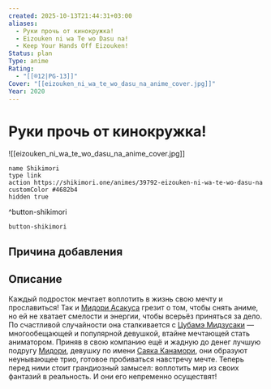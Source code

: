 ```yaml
---
created: 2025-10-13T21:44:31+03:00
aliases:
  - Руки прочь от кинокружка!
  - Eizouken ni wa Te wo Dasu na!
  - Keep Your Hands Off Eizouken!
Status: plan
Type: anime
Rating:
  - "[[®️12|PG-13]]"
Cover: "[[eizouken_ni_wa_te_wo_dasu_na_anime_cover.jpg]]"
Year: 2020
---
```


# Руки прочь от кинокружка!

![[eizouken_ni_wa_te_wo_dasu_na_anime_cover.jpg]]



```button
name Shikimori
type link
action https://shikimori.one/animes/39792-eizouken-ni-wa-te-wo-dasu-na
customColor #4682b4
hidden true
```
^button-shikimori





`button-shikimori`

## Причина добавления




## Описание

Каждый подросток мечтает воплотить в жизнь свою мечту и прославиться! Так и [Мидори Асакуса](https://shikimori.one/characters/172491-midori-asakusa) грезит о том, чтобы снять аниме, но ей не хватает смелости и энергии, чтобы всерьёз приняться за дело. По счастливой случайности она сталкивается с [Цубамэ Мидзусаки](https://shikimori.one/characters/172492-tsubame-mizusaki) — многообещающей и популярной девушкой, втайне мечтающей стать аниматором. Приняв в свою компанию ещё и жадную до денег лучшую подругу [Мидори](https://shikimori.one/characters/172491-midori-asakusa), девушку по имени [Саяка Канамори](https://shikimori.one/characters/172493-sayaka-kanamori), они образуют неунывающее трио, готовое пробиваться навстречу мечте. Теперь перед ними стоит грандиозный замысел: воплотить мир из своих фантазий в реальность. И они его непременно осуществят!

